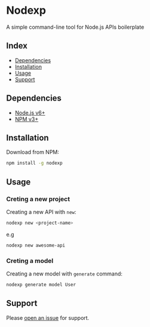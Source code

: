 # Nodexp

A simple command-line tool for Node.js APIs boilerplate

## Index

- [Dependencies](#dependencies)
- [Installation](#installation)
- [Usage](#usage)
- [Support](#support)

## Dependencies

- [Node.js v6+](https://nodejs.org)
- [NPM v3+](https://www.npmjs.com)

## Installation

Download from NPM:

```sh
npm install -g nodexp
```

## Usage

### Creting a new project
Creating a new API with `new`:

```sh
nodexp new <project-name>
```
e.g

```sh
nodexp new awesome-api
```

### Creting a model
Creating a new model with `generate` command:

```sh
nodexp generate model User
```

## Support

Please [open an issue](https://github.com/MacgyverMartins/nodexp/issues/new) for support.

